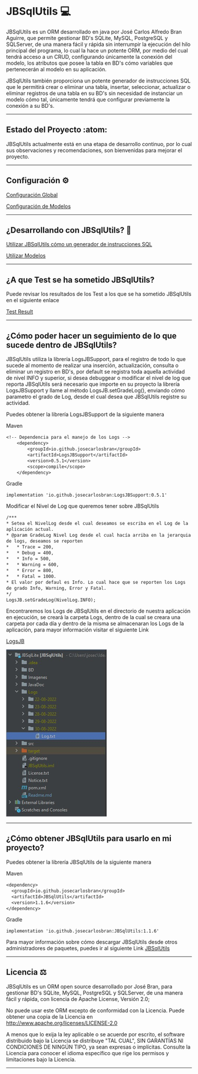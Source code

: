 # JBSqlUtils :computer:

JBSqlUtils es un ORM desarrollado en java por José Carlos Alfredo Bran Aguirre, 
que permite gestionar BD's SQLite, MySQL, PostgreSQL y SQLServer, de una manera fácil 
y rápida sin interrumpir la ejecución del hilo principal del programa, lo cual la hace un potente ORM, 
por medio del cual tendrá acceso a un CRUD, configurando únicamente la conexión del
modelo, los atributos que posee la tabla en BD's cómo variables que pertenecerán al modelo en su aplicación.

JBSqlUtils también proporciona un potente generador de instrucciones SQL que le permitirá crear 
o eliminar una tabla, insertar, seleccionar, actualizar o eliminar registros de una tabla 
en su BD's sin necesidad de instanciar un modelo cómo tal, únicamente tendrá que configurar previamente
la conexión a su BD's.
* * *

## Estado del Proyecto :atom:

JBSqlUtils actualmente está en una etapa de desarrollo continuo, por lo cual sus 
observaciones y recomendaciones, son bienvenidas para mejorar el proyecto.

***
## Configuración :gear:

[Configuración Global](ConfigJBSqlUtils.md)

[Configuración de Modelos](ConfigJBSqlUtilsForModels.md)
***

## ¿Desarrollando con JBSqlUtils? :running:

[Utilizar JBSqlUtils cómo un generador de instrucciones SQL](JBSqlUtilsWithOutModels.md)

[Utilizar Modelos](JBSqlUtilsForModels.md)

***

## ¿A que Test se ha sometido JBSqlUtils?
Puede revisar los resultados de los Test a los que se ha sometido JBSqlUtils en el siguiente enlace

[Test Result](src/test/TestResult.md)

* * *

## ¿Cómo poder hacer un seguimiento de lo que sucede dentro de JBSqlUtils?

JBSqlUtils utiliza la librería LogsJBSupport, para el registro de todo lo que sucede al momento
de realizar una inserción, actualización, consulta o eliminar un registro en BD's, por default se
registra toda aquella actividad de nivel INFO y superior, si desea debuggear o modificar el nivel
de log que reporta JBSqlUtils será necesario que importe en su proyecto la librería LogsJBSupport y
llame al método LogsJB.setGradeLog(), enviando cómo parametro el grado de Log, desde el cual
desea que JBSqlUtils registre su actividad.

Puedes obtener la librería LogsJBSupport de la siguiente manera

Maven

~~~
<!-- Dependencia para el manejo de los Logs -->
    <dependency>
        <groupId>io.github.josecarlosbran</groupId>
        <artifactId>LogsJBSupport</artifactId>
        <version>0.5.1</version>
        <scope>compile</scope>
    </dependency>
~~~

Gradle

~~~
implementation 'io.github.josecarlosbran:LogsJBSupport:0.5.1'
~~~

Modificar el Nivel de Log que queremos tener sobre JBSqlUtils

~~~
/***
* Setea el NivelLog desde el cual deseamos se escriba en el Log de la aplicación actual.
* @param GradeLog Nivel Log desde el cual hacía arriba en la jerarquia de logs, deseamos se reporten
*   * Trace = 200,
*   * Debug = 400,
*   * Info = 500,
*   * Warning = 600,
*   * Error = 800,
*   * Fatal = 1000.
* El valor por defaul es Info. Lo cual hace que se reporten los Logs de grado Info, Warning, Error y Fatal.
*/
LogsJB.setGradeLog(NivelLog.INFO);
~~~

Encontraremos los Logs de JBSqlUtils en el directorio de nuestra aplicación en ejecución, se creará la carpeta
Logs, dentro de la cual se creara una carpeta por cada día y dentro de la misma se almacenaran los Logs de la
aplicación, para mayor información visitar el siguiente Link

[LogsJB](https://github.com/Jbranadev/LogsJB/blob/support_version/Readme.md)


![](Imagenes/Logs.jpg)

* * *

## ¿Cómo obtener JBSqlUtils para usarlo en mi proyecto?

Puedes obtener la librería JBSqlUtils de la siguiente manera

Maven

~~~
<dependency>
  <groupId>io.github.josecarlosbran</groupId>
  <artifactId>JBSqlUtils</artifactId>
  <version>1.1.6</version>
</dependency>
~~~

Gradle

~~~
implementation 'io.github.josecarlosbran:JBSqlUtils:1.1.6'
~~~

Para mayor información sobre cómo descargar JBSqlUtils desde otros
administradores de paquetes, puedes ir al siguiente Link
[JBSqlUtils](https://search.maven.org/artifact/io.github.josecarlosbran/JBSqlUtils)

***

## Licencia :balance_scale:

JBSqlUtils es un ORM open source desarrollado por José Bran, para gestionar BD's SQLite,
MySQL, PostgreSQL y SQLServer, de una manera fácil y rápida, con licencia de Apache License, Versión 2.0;

No puede usar este ORM excepto de conformidad con la Licencia.
Puede obtener una copia de la Licencia en http://www.apache.org/licenses/LICENSE-2.0

A menos que lo exija la ley aplicable o se acuerde por escrito, el software
distribuido bajo la Licencia se distribuye "TAL CUAL",
SIN GARANTÍAS NI CONDICIONES DE NINGÚN TIPO, ya sean expresas o implícitas.
Consulte la Licencia para conocer el idioma específico que rige los permisos y
limitaciones bajo la Licencia.

***
